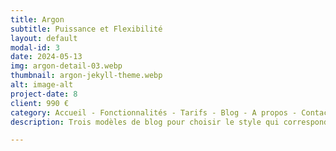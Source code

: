 ```yaml
---
title: Argon
subtitle: Puissance et Flexibilité
layout: default
modal-id: 3
date: 2024-05-13
img: argon-detail-03.webp
thumbnail: argon-jekyll-theme.webp
alt: image-alt
project-date: 8
client: 990 €
category: Accueil - Fonctionnalités - Tarifs - Blog - A propos - Contact
description: Trois modèles de blog pour choisir le style qui correspond à votre contenu. Design responsive pour offrir une expérience de navigation optimale sur tous les appareils. Fonctionnalités avancées de Galeries d'images, formulaire de contact, etc. Optimisé pour le référencement naturel pour être facilement trouvé par vos visiteurs. Personnalisation poussée pour adapter le thème à votre image de marque.

---
```

